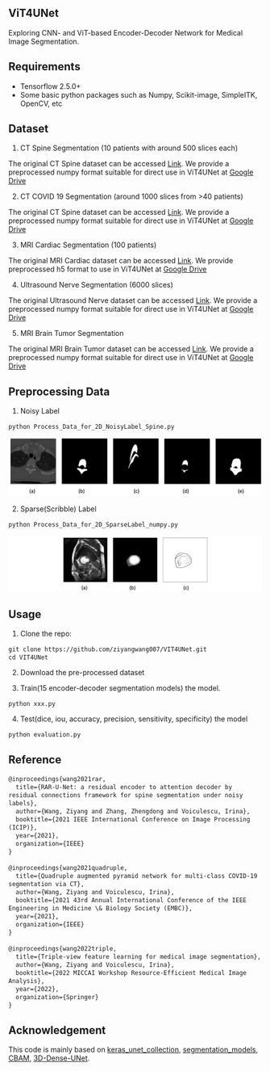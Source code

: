 ## ViT4UNet
Exploring CNN- and ViT-based Encoder-Decoder Network for Medical Image Segmentation.


## Requirements
* Tensorflow 2.5.0+
* Some basic python packages such as Numpy, Scikit-image, SimpleITK, OpenCV, etc


## Dataset

1. CT Spine Segmentation (10 patients with around 500 slices each) 

The original CT Spine dataset can be accessed [Link](http://spineweb.digitalimaginggroup.ca/Index.php?n=Main.Datasets#Dataset_2.3A_Spine_and_Vertebrae_Segmentation). We provide a preprocessed numpy format suitable for direct use in ViT4UNet at [Google Drive](https://drive.google.com/file/d/1Qe98-FUMpSkjF0gDi2PFeAlxq5TVi4LJ/view?usp=sharing)

2. CT COVID 19 Segmentation (around 1000 slices from >40 patients)

The original CT Spine dataset can be accessed [Link](https://www.kaggle.com/competitions/covid-segmentation).  We provide a preprocessed numpy format suitable for direct use in ViT4UNet at [Google Drive](https://drive.google.com/file/d/1kDhAdaxIz11oeYD6rtdSNtVTsqpESqXc/view?usp=sharing)

3. MRI Cardiac Segmentation (100 patients)

The original MRI Cardiac dataset can be accessed [Link](https://www.creatis.insa-lyon.fr/Challenge/acdc/). We provide preprocessed h5 format to use in ViT4UNet at [Google Drive](https://drive.google.com/file/d/1F3JzBSIURtFJkfcExBcT6Hu7Ar5_f8uv/view?usp=drive_link)

4. Ultrasound Nerve Segmentation (6000 slices)

The original Ultrasound Nerve dataset can be accessed [Link](https://www.kaggle.com/c/ultrasound-nerve-segmentation).  We provide a preprocessed numpy format suitable for direct use in ViT4UNet at [Google Drive](https://drive.google.com/file/d/1-lmKpdhcA2ItKqnmQpygJITEEQf3EQqq/view?usp=sharing)

5. MRI Brain Tumor Segmentation 

The original MRI Brain Tumor dataset can be accessed [Link](https://www.med.upenn.edu/cbica/brats-2019/). We provide a preprocessed numpy format suitable for direct use in ViT4UNet at [Google Drive](https://drive.google.com/file/d/1erKoNzknobgn7gZYEXylsJFYqq-gc6xQ/view)




## Preprocessing Data

1. Noisy Label
```
python Process_Data_for_2D_NoisyLabel_Spine.py
```
![Example CT Spine, Ground Truth, Noisy Label](imgs/noisylabel.png)


2. Sparse(Scribble) Label
```
python Process_Data_for_2D_SparseLabel_numpy.py
```
![Example MRI Cardiac, Ground Truth, Scribble Label](imgs/sparselabel.png)



## Usage
1. Clone the repo:
```
git clone https://github.com/ziyangwang007/VIT4UNet.git 
cd VIT4UNet
```
2. Download the pre-processed dataset

3. Train(15 encoder-decoder segmentation models) the model.

```
python xxx.py
```

4. Test(dice, iou, accuracy, precision, sensitivity, specificity) the model

```
python evaluation.py
```


## Reference
```
@inproceedings{wang2021rar,
  title={RAR-U-Net: a residual encoder to attention decoder by residual connections framework for spine segmentation under noisy labels},
  author={Wang, Ziyang and Zhang, Zhengdong and Voiculescu, Irina},
  booktitle={2021 IEEE International Conference on Image Processing (ICIP)},
  year={2021},
  organization={IEEE}
}

@inproceedings{wang2021quadruple,
  title={Quadruple augmented pyramid network for multi-class COVID-19 segmentation via CT},
  author={Wang, Ziyang and Voiculescu, Irina},
  booktitle={2021 43rd Annual International Conference of the IEEE Engineering in Medicine \& Biology Society (EMBC)},
  year={2021},
  organization={IEEE}
}

@inproceedings{wang2022triple,
  title={Triple-view feature learning for medical image segmentation},
  author={Wang, Ziyang and Voiculescu, Irina},
  booktitle={2022 MICCAI Workshop Resource-Efficient Medical Image Analysis},
  year={2022},
  organization={Springer}
}
```

## Acknowledgement

This code is mainly based on [keras_unet_collection](https://github.com/yingkaisha/keras-unet-collection), [segmentation_models](https://github.com/qubvel/segmentation_models), [CBAM](https://github.com/kobiso/CBAM-tensorflow), [3D-Dense-UNet](https://github.com/mrkolarik/3D-brain-segmentation).